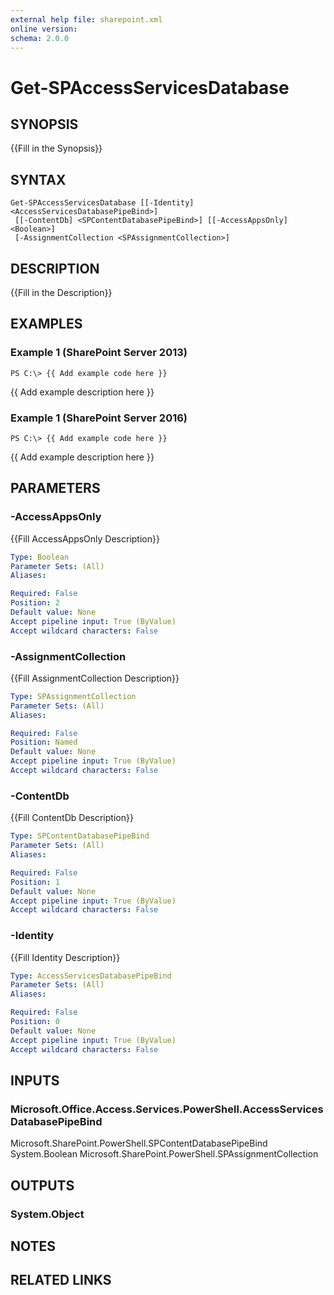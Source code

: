 ```yaml
---
external help file: sharepoint.xml
online version: 
schema: 2.0.0
---
```


# Get-SPAccessServicesDatabase

## SYNOPSIS
{{Fill in the Synopsis}}

## SYNTAX

```
Get-SPAccessServicesDatabase [[-Identity] <AccessServicesDatabasePipeBind>]
 [[-ContentDb] <SPContentDatabasePipeBind>] [[-AccessAppsOnly] <Boolean>]
 [-AssignmentCollection <SPAssignmentCollection>]
```

## DESCRIPTION
{{Fill in the Description}}

## EXAMPLES

### Example 1 (SharePoint Server 2013)
```
PS C:\> {{ Add example code here }}
```

{{ Add example description here }}

### Example 1 (SharePoint Server 2016)
```
PS C:\> {{ Add example code here }}
```

{{ Add example description here }}

## PARAMETERS

### -AccessAppsOnly
{{Fill AccessAppsOnly Description}}

```yaml
Type: Boolean
Parameter Sets: (All)
Aliases: 

Required: False
Position: 2
Default value: None
Accept pipeline input: True (ByValue)
Accept wildcard characters: False
```

### -AssignmentCollection
{{Fill AssignmentCollection Description}}

```yaml
Type: SPAssignmentCollection
Parameter Sets: (All)
Aliases: 

Required: False
Position: Named
Default value: None
Accept pipeline input: True (ByValue)
Accept wildcard characters: False
```

### -ContentDb
{{Fill ContentDb Description}}

```yaml
Type: SPContentDatabasePipeBind
Parameter Sets: (All)
Aliases: 

Required: False
Position: 1
Default value: None
Accept pipeline input: True (ByValue)
Accept wildcard characters: False
```

### -Identity
{{Fill Identity Description}}

```yaml
Type: AccessServicesDatabasePipeBind
Parameter Sets: (All)
Aliases: 

Required: False
Position: 0
Default value: None
Accept pipeline input: True (ByValue)
Accept wildcard characters: False
```

## INPUTS

### Microsoft.Office.Access.Services.PowerShell.AccessServicesDatabasePipeBind
Microsoft.SharePoint.PowerShell.SPContentDatabasePipeBind System.Boolean Microsoft.SharePoint.PowerShell.SPAssignmentCollection

## OUTPUTS

### System.Object

## NOTES

## RELATED LINKS

